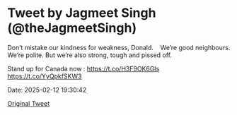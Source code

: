 # Tweet by Jagmeet Singh (@theJagmeetSingh)

Don’t mistake our kindness for weakness, Donald. 
 
We’re good neighbours. We’re polite. But we’re also strong, tough and pissed off. 

Stand up for Canada now : https://t.co/H3F9OK6Gls https://t.co/YyQpkfSKW3

Date: 2025-02-12 19:30:42

[Original Tweet](https://x.com/theJagmeetSingh/status/1889759051904373100)
